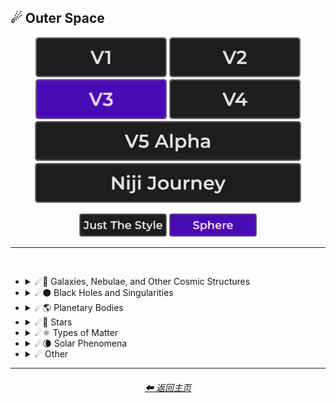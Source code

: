 <h2>☄ Outer Space</h2>

<div align="center">

[<img src="/Images/Repo_Parts/Buttons/Version_Buttons/button_version_V1_inactive.webp?raw=true" alt="MidJourney V1" height="64" />](/Pages/MJ_V1/Style_Pages/Sphere/Outer_Space.md)
[<img src="/Images/Repo_Parts/Buttons/Version_Buttons/button_version_V2_inactive.webp?raw=true" alt="MidJourney V2" height="64" />](/Pages/MJ_V2/Style_Pages/Sphere/Outer_Space.md)
[<img src="/Images/Repo_Parts/Buttons/Version_Buttons/button_version_V3_active.webp?raw=true" alt="MidJourney V3" height="64" />](/Pages/MJ_V3/Style_Pages/Sphere/Outer_Space.md)
[<img src="/Images/Repo_Parts/Buttons/Version_Buttons/button_version_V4_inactive.webp?raw=true" alt="MidJourney V4" height="64" />](/Pages/MJ_V4/Style_Pages/Just_The_Style/Outer_Space.md)
<br>
[<img src="/Images/Repo_Parts/Buttons/Version_Buttons/button_version_V5_Alpha_inactive_half.webp?raw=true" alt="MidJourney V5" height="64" />](/Pages/MJ_V5/Style_Pages/Just_The_Style/Outer_Space.md)
[<img src="/Images/Repo_Parts/Buttons/Version_Buttons/button_version_niji_inactive_half.webp?raw=true" alt="Niji Journey" height="64" />](/Pages/Niji_Journey/Style_Pages/Outer_Space.md)

[<img src="/Images/Repo_Parts/Buttons/Image_Type_Buttons/button_just_the_style_inactive.webp?raw=true" alt="Just The Style" width="140.5" />](/Pages/MJ_V3/Style_Pages/Just_The_Style/Outer_Space.md)
[<img src="/Images/Repo_Parts/Buttons/Image_Type_Buttons/button_sphere_active.webp?raw=true" alt="Sphere" width="140.5" />](/Pages/MJ_V3/Style_Pages/Sphere/Outer_Space.md)

</div>

<hr>
<br>


- <details><summary>☄🌌 Galaxies, Nebulae, and Other Cosmic Structures</summary><p><div align="center">

    | Galaxy |
    | :-: |
    | <img src="/Images/MJ_V3/MidJourney_Styles_(sphere)/sphere_Galaxy.webp?raw=true" width="256" /> |

    <br>

    | Nebula | Supernova | Hypernova |
    | :-: | :-: | :-: |
    | <img src="/Images/MJ_V3/MidJourney_Styles_(sphere)/sphere_Nebula.webp?raw=true" width="256" /> | <img src="/Images/MJ_V3/MidJourney_Styles_(sphere)/sphere_Supernova.webp?raw=true" width="256" /> | <img src="/Images/MJ_V3/MidJourney_Styles_(sphere)/Wave_10/sphere_Hypernova.webp?raw=true" width="256" /> |
    
    <br>

    | Vela Pulsar | Quasar | Microquasar |
    | :-: | :-: | :-: |
    | <img src="/Images/MJ_V3/MidJourney_Styles_(sphere)/sphere_Vela_Pulsar.webp?raw=true" width="256" /> | <img src="/Images/MJ_V3/MidJourney_Styles_(sphere)/sphere_Quasar.webp?raw=true" width="256" /> | <img src="/Images/MJ_V3/MidJourney_Styles_(sphere)/sphere_Microquasar.webp?raw=true" width="256" /> |

    <br>
    
    | Asteroid |
    | :-: |
    | <img src="/Images/MJ_V3/MidJourney_Styles_(sphere)/sphere_Asteroid.webp?raw=true" width="256" /> |

  </div></p></details>


- <details><summary>☄⚫ Black Holes and Singularities</summary><p><div align="center">

    | Blackhole | Wormhole |
    | :-: | :-: |
    | <img src="/Images/MJ_V3/MidJourney_Styles_(sphere)/sphere_Blackhole.webp?raw=true" width="256" /> | <img src="/Images/MJ_V3/MidJourney_Styles_(sphere)/sphere_Wormhole.webp?raw=true" width="256" /> |

  </div></p></details>


- <details><summary>☄🌎 Planetary Bodies</summary><p><div align="center">

    | Planet | Planets | Planetary |
    | :-: | :-: | :-: |
    | <img src="/Images/MJ_V3/MidJourney_Styles_(sphere)/Wave_13/sphere_Planet.webp?raw=true" width="256" /> | <img src="/Images/MJ_V3/MidJourney_Styles_(sphere)/Wave_13/sphere_Planets.webp?raw=true" width="256" /> | <img src="/Images/MJ_V3/MidJourney_Styles_(sphere)/Wave_12/sphere_Planetary.webp?raw=true" width="256" /> |
    
    <br>

    | Planet Mercury |
    | :-: |
    | <img src="/Images/MJ_V3/MidJourney_Styles_(sphere)/sphere_Planet_Mercury.webp?raw=true" width="256" /> |
    
    <br>
    
    | Planet Venus |
    | :-: |
    | <img src="/Images/MJ_V3/MidJourney_Styles_(sphere)/sphere_Planet_Venus.webp?raw=true" width="256" /> |
    
    <br>
    
    | Earth | Planet Earth | Global |
    | :-: | :-: | :-: |
    | <img src="/Images/MJ_V3/MidJourney_Styles_(sphere)/sphere_Earth.webp?raw=true" width="256" /> | <img src="/Images/MJ_V3/MidJourney_Styles_(sphere)/sphere_Planet_Earth.webp?raw=true" width="256" /> | <img src="/Images/MJ_V3/MidJourney_Styles_(sphere)/Wave_13/sphere_Global.webp?raw=true" width="256" /> |

    <br>

    | Mars | Planet Mars |
    | :-: | :-: |
    | <img src="/Images/MJ_V3/MidJourney_Styles_(sphere)/sphere_Mars.webp?raw=true" width="256" /> | <img src="/Images/MJ_V3/MidJourney_Styles_(sphere)/sphere_Planet_Mars.webp?raw=true" width="256" /> |
    
    <br>
    
    | Jupiter | Planet Jupiter |
    | :-: | :-: |
    | <img src="/Images/MJ_V3/MidJourney_Styles_(sphere)/sphere_Jupiter.webp?raw=true" width="256" /> | <img src="/Images/MJ_V3/MidJourney_Styles_(sphere)/sphere_Planet_Jupiter.webp?raw=true" width="256" /> |
    
    <br>
    
    | Saturn | Planet Saturn |
    | :-: | :-: |
    | <img src="/Images/MJ_V3/MidJourney_Styles_(sphere)/sphere_Saturn.webp?raw=true" width="256" /> | <img src="/Images/MJ_V3/MidJourney_Styles_(sphere)/sphere_Planet_Saturn.webp?raw=true" width="256" /> |

    <br>
    
    | Uranus | Planet Uranus |
    | :-: | :-: |
    | <img src="/Images/MJ_V3/MidJourney_Styles_(sphere)/sphere_Uranus.webp?raw=true" width="256" /> | <img src="/Images/MJ_V3/MidJourney_Styles_(sphere)/sphere_Planet_Uranus.webp?raw=true" width="256" /> |
    
    <br>
    
    | Neptune | Planet Neptune |
    | :-: | :-: |
    | <img src="/Images/MJ_V3/MidJourney_Styles_(sphere)/sphere_Neptune.webp?raw=true" width="256" /> | <img src="/Images/MJ_V3/MidJourney_Styles_(sphere)/sphere_Planet_Neptune.webp?raw=true" width="256" /> |
    
    <br>
    
    | Pluto | Planet Pluto |
    | :-: | :-: |
    | <img src="/Images/MJ_V3/MidJourney_Styles_(sphere)/sphere_Pluto.webp?raw=true" width="256" /> | <img src="/Images/MJ_V3/MidJourney_Styles_(sphere)/sphere_Planet_Pluto.webp?raw=true" width="256" /> |
    
  </div></p></details>


- <details><summary>☄🌟 Stars</summary><p><div align="center">

    | Sun |
    | :-: |
    | <img src="/Images/MJ_V3/MidJourney_Styles_(sphere)/sphere_Sun.webp?raw=true" width="256" /> |
    
    <br>

    | Starry | Stellar Corona |
    | :-: | :-: |
    | <img src="/Images/MJ_V3/MidJourney_Styles_(sphere)/Wave_9/sphere_Starry.webp?raw=true" width="256" /> <img src="/Images/MJ_V3/MidJourney_Styles_(sphere)/Wave_10/sphere_Stellar_Corona.webp?raw=true" width="256" /> |

    <br>

    | Neutron Star | Magnetar |
    | :-: | :-: |
    | <img src="/Images/MJ_V3/MidJourney_Styles_(sphere)/sphere_Neutron_Star.webp?raw=true" width="256" /> |  <img src="/Images/MJ_V3/MidJourney_Styles_(sphere)/sphere_Magnetar.webp?raw=true" width="256" /> |
    
    <br>
    
    | Constellation |
    | :-: |
    | <img src="/Images/MJ_V3/MidJourney_Styles_(sphere)/Wave_14/sphere_Constellation.webp?raw=true" width="256" /> |

  </div></p></details>


- <details><summary>☄⚛ Types of Matter</summary><p><div align="center">

    | Antimatter | Dark Matter |
    | :-: | :-: |
    | <img src="/Images/MJ_V3/MidJourney_Styles_(sphere)/Wave_10/sphere_Antimatter.webp?raw=true" width="256" /> | <img src="/Images/MJ_V3/MidJourney_Styles_(sphere)/Wave_11/sphere_Dark_Matter.webp?raw=true" width="256" /> |

  </div></p></details>


- <details><summary>☄🌘 Solar Phenomena</summary><p><div align="center">

    | Solar Eclipse | Eclipse |
    | :-: | :-: |
    | <img src="/Images/MJ_V3/MidJourney_Styles_(sphere)/Wave_10/sphere_Solar_Eclipse.webp?raw=true" width="256" /> | <img src="/Images/MJ_V3/MidJourney_Styles_(sphere)/Wave_10/sphere_Eclipse.webp?raw=true" width="256" /> |

  </div></p></details>


- <details><summary>☄ Other</summary><p><div align="center">

    | Spacecore | Cosmic | Celestial |
    | :-: | :-: | :-: |
    | <img src="/Images/MJ_V3/MidJourney_Styles_(sphere)/sphere_Spacecore.webp?raw=true" width="256" /> | <img src="/Images/MJ_V3/MidJourney_Styles_(sphere)/sphere_Cosmic.webp?raw=true" width="256" /> | <img src="/Images/MJ_V3/MidJourney_Styles_(sphere)/Wave_9/sphere_Celestial.webp?raw=true" width="256" /> |
    
    <br>

    | Stellar | Interstellar | Interstellar Space |
    | :-: | :-: | :-: |
    | <img src="/Images/MJ_V3/MidJourney_Styles_(sphere)/sphere_Stellar.webp?raw=true" width="256" /> | <img src="/Images/MJ_V3/MidJourney_Styles_(sphere)/Wave_9/sphere_Interstellar.webp?raw=true" width="256" /> | <img src="/Images/MJ_V3/MidJourney_Styles_(sphere)/Wave_9/sphere_Interstellar_Space.webp?raw=true" width="256" /> |

    <br>

    | Galactic | Lunar |
    | :-: | :-: |
    | <img src="/Images/MJ_V3/MidJourney_Styles_(sphere)/Wave_11/sphere_Galactic.webp?raw=true" width="256" /> | <img src="/Images/MJ_V3/MidJourney_Styles_(sphere)/Wave_12/sphere_Lunar.webp?raw=true" width="256" /> |
    
    <br>

    | Outer Space | Universe |
    | :-: | :-: |
    | <img src="/Images/MJ_V3/MidJourney_Styles_(sphere)/sphere_Outer_Space.webp?raw=true" width="256" /> | <img src="/Images/MJ_V3/MidJourney_Styles_(sphere)/sphere_Universe.webp?raw=true" width="256" /> |

    <br>

    | Orbital | NASA |
    | :-: | :-: |
    | <img src="/Images/MJ_V3/MidJourney_Styles_(sphere)/Wave_11/sphere_Orbital.webp?raw=true" width="256" /> | <img src="/Images/MJ_V3/MidJourney_Styles_(sphere)/Wave_11/sphere_NASA.webp?raw=true" width="256" /> |

    <br>

    | Crab Pulsar |
    | :-: |
    | <img src="/Images/MJ_V3/MidJourney_Styles_(sphere)/sphere_Crab_Pulsar.webp?raw=true" width="256" /> |

  </div></p></details>

<hr>
<div align="center">
    <h6><a href="/README.md">⬅ 返回主页</a></h6>
</div>